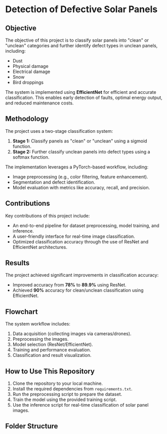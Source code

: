 # Detection of Defective Solar Panels

## Objective
The objective of this project is to classify solar panels into "clean" or "unclean" categories and further identify defect types in unclean panels, including:
- Dust
- Physical damage
- Electrical damage
- Snow
- Bird droppings

The system is implemented using **EfficientNet** for efficient and accurate classification. This enables early detection of faults, optimal energy output, and reduced maintenance costs.

## Methodology
The project uses a two-stage classification system:

1. **Stage 1:** Classify panels as "clean" or "unclean" using a sigmoid function.
2. **Stage 2:** Further classify unclean panels into defect types using a softmax function.

The implementation leverages a PyTorch-based workflow, including:
- Image preprocessing (e.g., color filtering, feature enhancement).
- Segmentation and defect identification.
- Model evaluation with metrics like accuracy, recall, and precision.

## Contributions
Key contributions of this project include:
- An end-to-end pipeline for dataset preprocessing, model training, and inference.
- A user-friendly interface for real-time image classification.
- Optimized classification accuracy through the use of ResNet and EfficientNet architectures.

## Results
The project achieved significant improvements in classification accuracy:
- Improved accuracy from **78%** to **89.9%** using ResNet.
- Achieved **90%** accuracy for clean/unclean classification using EfficientNet.

## Flowchart
The system workflow includes:
1. Data acquisition (collecting images via cameras/drones).
2. Preprocessing the images.
3. Model selection (ResNet/EfficientNet).
4. Training and performance evaluation.
5. Classification and result visualization.

## How to Use This Repository
1. Clone the repository to your local machine.
2. Install the required dependencies from `requirements.txt`.
3. Run the preprocessing script to prepare the dataset.
4. Train the model using the provided training script.
5. Use the inference script for real-time classification of solar panel images.

## Folder Structure
